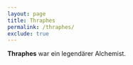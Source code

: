 ```yaml
---
layout: page
title: Thraphes
permalink: /thraphes/
exclude: true
---
```


**Thraphes** war ein legendärer Alchemist.
